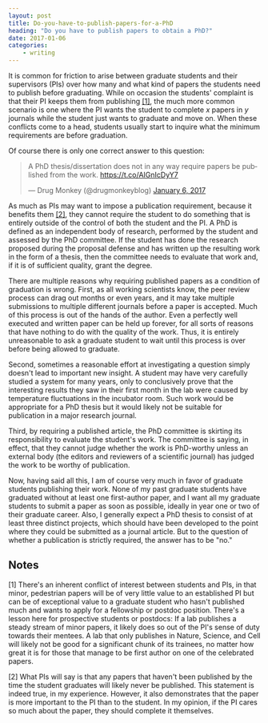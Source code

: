```yaml
---
layout: post
title: Do-you-have-to-publish-papers-for-a-PhD
heading: "Do you have to publish papers to obtain a PhD?"
date: 2017-01-06
categories: 
    - writing
---
```


It is common for friction to arise between graduate students and their supervisors (PIs) over how many and what kind of papers the students need to publish before graduating. While on occasion the students' complaint is that their PI keeps them from publishing [[1]](2017/1/6/do-you-have-to-publish-papers-for-a-phd#note1), the much more common scenario is one where the PI wants the student to complete *x* papers in *y* journals while the student just wants to graduate and move on. When these conflicts come to a head, students usually start to inquire what the minimum requirements are before graduation. 

<!--more-->

Of course there is only one correct answer to this question:

<blockquote class="twitter-tweet" data-lang="en"><p lang="en" dir="ltr">A PhD thesis/dissertation does not in any way require papers be published from the work. <a href="https://t.co/AIGnIcDyY7">https://t.co/AIGnIcDyY7</a></p>&mdash; Drug Monkey (@drugmonkeyblog) <a href="https://twitter.com/drugmonkeyblog/status/817351541275230209">January 6, 2017</a></blockquote>
<script async src="//platform.twitter.com/widgets.js" charset="utf-8"></script>

As much as PIs may want to impose a publication requirement, because it benefits them [[2]](#note2), they cannot require the student to do something that is entirely outside of the control of both the student and the PI. A PhD is defined as an independent body of research, performed by the student and assessed by the PhD committee. If the student has done the research proposed during the proposal defense and has written up the resulting work in the form of a thesis, then the committee needs to evaluate that work and, if it is of sufficient quality, grant the degree.

There are multiple reasons why requiring published papers as a condition of graduation is wrong. First, as all working scientists know, the peer review process can drag out months or even years, and it may take multiple submissions to multiple different journals before a paper is accepted. Much of this process is out of the hands of the author. Even a perfectly well executed and written paper can be held up forever, for all sorts of reasons that have nothing to do with the quality of the work. Thus, it is entirely unreasonable to ask a graduate student to wait until this process is over before being allowed to graduate.

Second, sometimes a reasonable effort at investigating a question simply doesn't lead to important new insight. A student may have very carefully studied a system for many years, only to conclusively prove that the interesting results they saw in their first month in the lab were caused by temperature fluctuations in the incubator room. Such work would be appropriate for a PhD thesis but it would likely not be suitable for publication in a major research journal.

Third, by requiring a published article, the PhD committee is skirting its responsibility to evaluate the student's work. The committee is saying, in effect, that they cannot judge whether the work is PhD-worthy unless an external body (the editors and reviewers of a scientific journal) has judged the work to be worthy of publication.

Now, having said all this, I am of course very much in favor of graduate students publishing their work. None of my past graduate students have graduated without at least one first-author paper, and I want all my graduate students to submit a paper as soon as possible, ideally in year one or two of their graduate career. Also, I generally expect a PhD thesis to consist of at least three distinct projects, which should have been developed to the point where they could be submitted as a journal article. But to the question of whether a publication is strictly required, the answer has to be "no."


## Notes

[1]<a id="note1"></a> There's an inherent conflict of interest between students and PIs, in that minor, pedestrian papers will be of very little value to an established PI but can be of exceptional value to a graduate student who hasn't published much and wants to apply for a fellowship or postdoc position. There's a lesson here for prospective students or postdocs: If a lab publishes a steady stream of minor papers, it likely does so out of the PI's sense of duty towards their mentees. A lab that only publishes in Nature, Science, and Cell will likely not be good for a significant chunk of its trainees, no matter how great it is for those that manage to be first author on one of the celebrated papers.  

[2]<a id="note2"></a> What PIs will say is that any papers that haven't been published by the time the student graduates will likely never be published. This statement is indeed true, in my experience. However, it also demonstrates that the paper is more important to the PI than to the student. In my opinion, if the PI cares so much about the paper, they should complete it themselves.